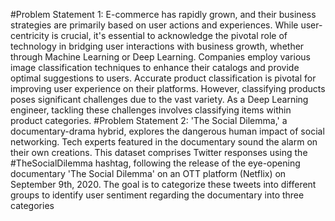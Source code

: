 #Problem Statement 1: E-commerce has rapidly grown, and their business strategies are primarily based on user actions and experiences. While user-centricity is crucial, it's essential to acknowledge the pivotal role of technology in bridging user interactions with business growth, whether through Machine Learning or Deep Learning. Companies employ various image classification techniques to enhance their catalogs and provide optimal suggestions to users. Accurate product classification is pivotal for improving user experience on their platforms. However, classifying products poses significant challenges due to the vast variety. As a Deep Learning engineer, tackling these challenges involves classifying items within product categories.
#Problem Statement 2: 'The Social Dilemma,' a documentary-drama hybrid, explores the dangerous human impact of social networking. Tech experts featured in the documentary sound the alarm on their own creations. This dataset comprises Twitter responses using the #TheSocialDilemma hashtag, following the release of the eye-opening documentary 'The Social Dilemma' on an OTT platform (Netflix) on September 9th, 2020. The goal is to categorize these tweets into different groups to identify user sentiment regarding the documentary into three categories
